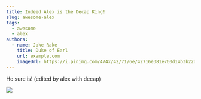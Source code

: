 ```yaml
---
title: Indeed Alex is the Decap King!
slug: awesome-alex
tags:
  - awesome
  - alex
authors:
  - name: Jake Rake
    title: Duke of Earl
    url: example.com
    imageUrl: https://i.pinimg.com/474x/42/71/6e/42716e381e760d14b3b22d2abcdbea5f--baking-ideas-youtubers.jpg
---
```

He sure is! (edited by alex with decap)

![](/img/78472919-awesome-businessman-two-like-gesture-thumb-up.jpg)